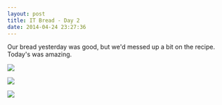 ```yaml
---
layout: post
title: IT Bread - Day 2
date: 2014-04-24 23:27:36
---
```

Our bread yesterday was good, but we'd messed up a bit on the recipe.  Today's was amazing.

![](//phpizza.com/~alan/blog-img/2014_04_24_15_12_55.jpg)

![](//phpizza.com/~alan/blog-img/2014_04_24_15_13_56.jpg)

![](//phpizza.com/~alan/blog-img/2014_04_24_15_16_07.jpg)
